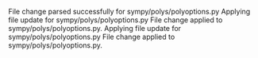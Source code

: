 File change parsed successfully for sympy/polys/polyoptions.py
Applying file update for sympy/polys/polyoptions.py
File change applied to sympy/polys/polyoptions.py.
Applying file update for sympy/polys/polyoptions.py
File change applied to sympy/polys/polyoptions.py.
